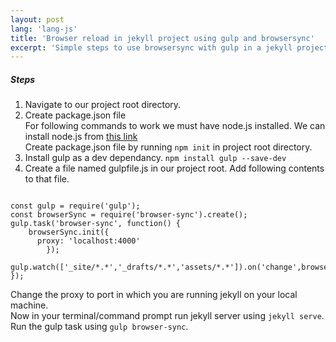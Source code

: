 ```yaml
---
layout: post
lang: 'lang-js'
title: 'Browser reload in jekyll project using gulp and browsersync'
excerpt: 'Simple steps to use browsersync with gulp in a jekyll project'
---
```


##### Steps

1. Navigate to our project root directory.
2. Create package.json file  
	For following commands to work we must have node.js installed.
    We can install node.js from [this link](https://nodejs.org/en/download)  
    Create package.json file by running `npm init` in project root directory.
3. Install gulp as a dev dependancy.
    `npm install gulp --save-dev`  
4. Create a file named gulpfile.js in our project root. Add following contents to that file. 

```

const gulp = require('gulp');
const browserSync = require('browser-sync').create();
gulp.task('browser-sync', function() {
    browserSync.init({
      proxy: 'localhost:4000'
        });
    gulp.watch(['_site/*.*','_drafts/*.*','assets/*.*']).on('change',browserSync.reload)
});

```
Change the proxy to port in which you are running jekyll on your local machine.  
Now in your terminal/command prompt run jekyll server using `jekyll serve`.   
Run the gulp task using `gulp browser-sync`.  